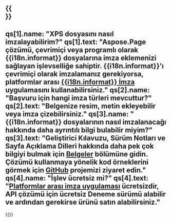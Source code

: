 ﻿---
meta: true
translation: true
deploy: false
---

{{<section faqchild>}}
---
qs[1].name: "XPS dosyasını nasıl imzalayabilirim?"
qs[1].text: "Aspose.Page çözümü, çevrimiçi veya programlı olarak {{i18n.informat}} dosyalarına imza eklemenizi sağlayan işlevselliğe sahiptir. {{i18n.informat}}'ı çevrimiçi olarak imzalamanız gerekiyorsa, platformlar arası [{{i18n.informat}} İmza](https://products.aspose.app/page/signature) uygulamasını kullanabilirsiniz."
qs[2].name: "Başvuru için hangi imza türleri mevcuttur?"
qs[2].text: "Belgenize resim, metin ekleyebilir veya imza çizebilirsiniz."
qs[3].name: "{{i18n.informat}} dosyalarının nasıl imzalanacağı hakkında daha ayrıntılı bilgi bulabilir miyim?"
qs[3].text: "Geliştirici Kılavuzu, Sürüm Notları ve Sayfa Açıklama Dilleri hakkında daha pek çok bilgiyi bulmak için [Belgeler](https://docs.aspose.com/page/) bölümüne gidin. Çözümü kullanmaya yönelik kod örneklerini görmek için [GitHub](https://github.com/aspose-page) projemizi ziyaret edin."
qs[4].name: "İşlev ücretsiz mi?"
qs[4].text: "[Platformlar arası imza uygulaması](https://products.aspose.app/page/viewer) ücretsizdir, API çözümü için ücretsiz Deneme sürümü alabilir ve ardından gerekirse ürünü satın alabilirsiniz."
---

{{<import path="/meta/schemas.md" section="faq">}} 